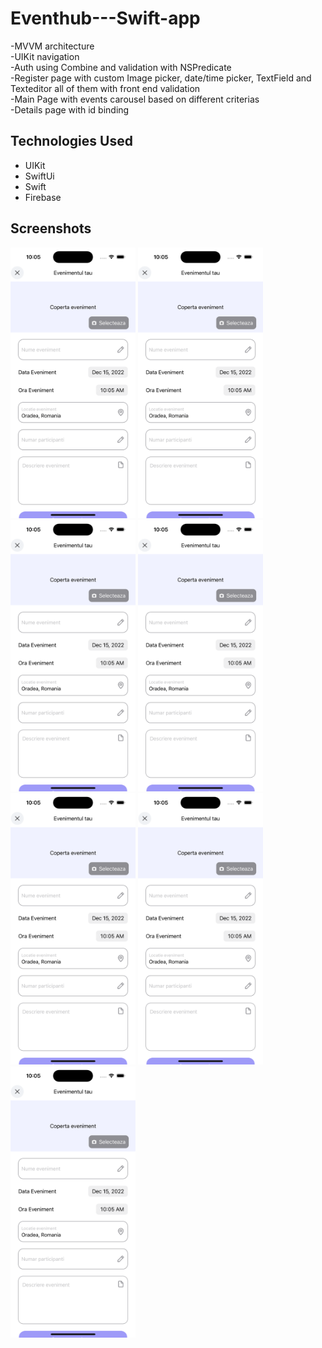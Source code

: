 # Eventhub---Swift-app
-MVVM architecture <br />
-UIKit navigation <br />
-Auth using Combine and validation with NSPredicate <br />
-Register page with custom Image picker, date/time picker, TextField and Texteditor all of them with front end validation <br />
-Main Page with events carousel based on different criterias <br />
-Details page with id binding <br />

## Technologies Used
- UIKit
- SwiftUi
- Swift
- Firebase

## Screenshots
<img src = "EventHub/Assets.xcassets/Screenshots/sim1.png?raw=true" alt="scr1" width= "200px"/>
<img src = "EventHub/Assets.xcassets/Screenshots/sim1.png?raw=true" alt="scr2" width= "200px"/>
<img src = "EventHub/Assets.xcassets/Screenshots/sim1.png?raw=true" alt="scr3" width= "200px"/>
<img src = "EventHub/Assets.xcassets/Screenshots/sim1.png?raw=true" alt="scr4" width= "200px"/>
<img src = "EventHub/Assets.xcassets/Screenshots/sim1.png?raw=true" alt="scr5" width= "200px"/>
<img src = "EventHub/Assets.xcassets/Screenshots/sim1.png?raw=true" alt="scr6" width= "200px"/>
<img src = "EventHub/Assets.xcassets/Screenshots/sim1.png?raw=true" alt="scr7" width= "200px"/>
